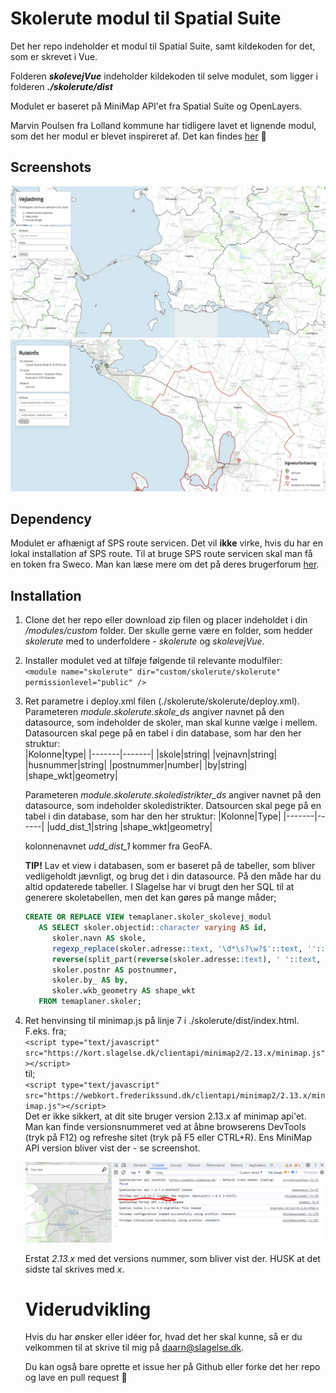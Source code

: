 # Skolerute modul til Spatial Suite

Det her repo indeholder et modul til Spatial Suite, samt kildekoden for det, som er skrevet i Vue.  

Folderen **_skolevejVue_** indeholder kildekoden til selve modulet, som ligger i folderen **_./skolerute/dist_**

Modulet er baseret på MiniMap API'et fra Spatial Suite og OpenLayers. 

Marvin Poulsen fra Lolland kommune har tidligere lavet et lignende modul, som det her modul er blevet inspireret af. Det kan findes [her](https://github.com/MarvinPoulsen/skolevej) 🎉

## Screenshots

![screenshot1](screenshot1.png)
![screenshot2](screenshot2.png)

## Dependency
Modulet er afhænigt af SPS route servicen. Det vil **ikke** virke, hvis du har en lokal installation af SPS route. Til at bruge SPS route servicen skal man få en token fra Sweco. Man kan læse mere om det på deres brugerforum [her](https://cbkort.brugerklub.info/forum/viewtopic.php?t=1414).

## Installation  

1. Clone det her repo eller download zip filen og placer indeholdet i din _/modules/custom_ folder. Der skulle gerne være en folder, som hedder _skolerute_ med to underfoldere - _skolerute_ og _skolevejVue_.

2. Installer modulet ved at tilføje følgende til relevante modulfiler:  
   `<module name="skolerute" dir="custom/skolerute/skolerute" permissionlevel="public" />`  

3. Ret parametre i deploy.xml filen (./skolerute/skolerute/deploy.xml).  
   Parameteren _module.skolerute.skole\_ds_ angiver navnet på den datasource, som indeholder de skoler, man skal kunne vælge i mellem.  
   Datasourcen skal pege på en tabel i din database, som har den her struktur:  
   |Kolonne|type|
   |-------|-------|
   |skole|string|
   |vejnavn|string|
   |husnummer|string|
   |postnummer|number|
   |by|string|
   |shape_wkt|geometry|  

   Parameteren _module.skolerute.skoledistrikter_ds_ angiver navnet på den datasource, som indeholder skoledistrikter. Datsourcen skal pege på en tabel i din database, som har den her struktur:
   |Kolonne|Type|
   |-------|------|
   |udd_dist_1|string
   |shape_wkt|geometry|
   
   kolonnenavnet _udd_dist_1_ kommer fra GeoFA.

   **TIP!** Lav et view i databasen, som er baseret på de tabeller, som bliver vedligeholdt jævnligt, og brug det i din datasource. På den måde har du altid opdaterede tabeller. I Slagelse har vi brugt den her SQL til at generere skoletabellen, men det kan gøres på mange måder;  
   ```sql
   CREATE OR REPLACE VIEW temaplaner.skoler_skolevej_modul
      AS SELECT skoler.objectid::character varying AS id,
         skoler.navn AS skole,
         regexp_replace(skoler.adresse::text, '\d*\s?\w?$'::text, ''::text) AS vejnavn,
         reverse(split_part(reverse(skoler.adresse::text), ' '::text, 1)) AS husnummer,
         skoler.postnr AS postnummer,
         skoler.by_ AS by,
         skoler.wkb_geometry AS shape_wkt
      FROM temaplaner.skoler;
   ```

4. Ret henvinsing til minimap.js på linje 7 i ./skolerute/dist/index.html.  
   F.eks. fra;  
   `<script type="text/javascript" src="https://kort.slagelse.dk/clientapi/minimap2/2.13.x/minimap.js"></script>`  
   til;  
   `<script type="text/javascript" src="https://webkort.frederikssund.dk/clientapi/minimap2/2.13.x/minimap.js"></script>`  
   Det er ikke sikkert, at dit site bruger version 2.13.x af minimap api'et. Man kan finde versionsnummeret ved at åbne browserens DevTools (tryk på F12) og refreshe sitet (tryk på F5 eller CTRL+R). Ens MiniMap API version bliver vist der - se screenshot.  

   ![Minimap API version](minimap_version.png)  
   
   Erstat _2.13.x_ med det versions nummer, som bliver vist der. HUSK at det sidste tal skrives med _x_.

   # Viderudvikling

   Hvis du har ønsker eller idéer for, hvad det her skal kunne, så er du velkommen til at skrive til mig på [daarn@slagelse.dk](mailto:daarn@slagelse.dk).  
   
   Du kan også bare oprette et issue her på Github eller forke det her repo og lave en pull request 🥳
